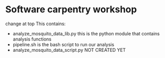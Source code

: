 Software carpentry workshop
===========================

change at top
This contains:

* analyze_mosquito_data_lib.py this is the python module that contains analysis functions
* pipeline.sh is the bash script to run our analysis
* analyze_mosquito_data_script.py NOT CREATED YET
